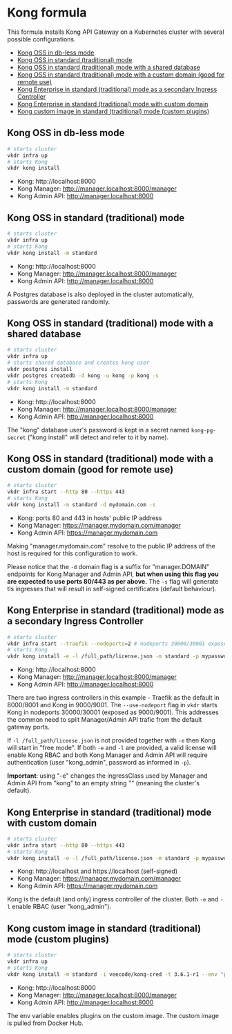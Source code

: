 # Kong formula <!-- omit in toc -->

This formula installs Kong API Gateway on a Kubernetes cluster with several possible configurations.

- [Kong OSS in db-less mode](#kong-oss-in-db-less-mode)
- [Kong OSS in standard (traditional) mode](#kong-oss-in-standard-traditional-mode)
- [Kong OSS in standard (traditional) mode with a shared database](#kong-oss-in-standard-traditional-mode-with-a-shared-database)
- [Kong OSS in standard (traditional) mode with a custom domain (good for remote use)](#kong-oss-in-standard-traditional-mode-with-a-custom-domain-good-for-remote-use)
- [Kong Enterprise in standard (traditional) mode as a secondary Ingress Controller](#kong-enterprise-in-standard-traditional-mode-as-a-secondary-ingress-controller)
- [Kong Enterprise in standard (traditional) mode with custom domain](#kong-enterprise-in-standard-traditional-mode-with-custom-domain)
- [Kong custom image in standard (traditional) mode (custom plugins)](#kong-custom-image-in-standard-traditional-mode-custom-plugins)


## Kong OSS in db-less mode

```sh
# starts cluster
vkdr infra up
# starts Kong
vkdr kong install
```

- Kong: http://localhost:8000
- Kong Manager: http://manager.localhost:8000/manager
- Kong Admin API: http://manager.localhost:8000

## Kong OSS in standard (traditional) mode

```sh
# starts cluster
vkdr infra up
# starts Kong
vkdr kong install -m standard
```

- Kong: http://localhost:8000
- Kong Manager: http://manager.localhost:8000/manager
- Kong Admin API: http://manager.localhost:8000

A Postgres database is also deployed in the cluster automatically, passwords are generated randomly.

## Kong OSS in standard (traditional) mode with a shared database

```sh
# starts cluster
vkdr infra up
# starts shared database and creates kong user
vkdr postgres install
vkdr postgres createdb -d kong -u kong -p kong -s
# starts Kong
vkdr kong install -m standard
```

- Kong: http://localhost:8000
- Kong Manager: http://manager.localhost:8000/manager
- Kong Admin API: http://manager.localhost:8000

The "kong" database user's password is kept in a secret named `kong-pg-secret` ("kong install" will detect and refer to it by name).

## Kong OSS in standard (traditional) mode with a custom domain (good for remote use)

```sh
# starts cluster
vkdr infra start --http 80 --https 443
# starts Kong
vkdr kong install -m standard -d mydomain.com -s
```

- Kong: ports 80 and 443 in hosts' public IP address
- Kong Manager: https://manager.mydomain.com/manager
- Kong Admin API: https://manager.mydomain.com

Making "manager.mydomain.com" resolve to the public IP address of the host is required for this configuration to work.

Please notice that the `-d` domain flag is a suffix for "manager.DOMAIN" endpoints for Kong Manager and Admin API, **but when using this flag you are expected to use ports 80/443 as per above.** The `-s` flag will generate tls ingresses that will result in self-signed certificates (default behaviour).

## Kong Enterprise in standard (traditional) mode as a secondary Ingress Controller

```sh
# starts cluster
vkdr infra start --traefik --nodeports=2 # nodeports 30000/30001 exposed as 9000/9001
# starts Kong
vkdr kong install -e -l /full_path/license.json -m standard -p mypassword --use-nodeport
```

- Kong: http://localhost:8000
- Kong Manager: http://manager.localhost:8000/manager
- Kong Admin API: http://manager.localhost:8000

There are two ingress controllers in this example - Traefik as the default in 8000/8001 and Kong in 9000/9001. The `--use-nodeport` flag in `vkdr` starts Kong in nodeports 30000/30001 (exposed as 9000/9001). This addresses the common need to split Manager/Admin API trafic from the default gateway ports.

If `-l /full_path/license.json` is not provided together with `-e` then Kong will start in "free mode". If both `-e` and `-l` are provided, a valid license will enable Kong RBAC and both Kong Manager and Admin API will require authentication (user "kong_admin", password as informed in `-p`).

**Important**: using "-e" changes the ingressClass used by Manager and Admin API from "kong" to an empty string "" (meaning the cluster's default).

## Kong Enterprise in standard (traditional) mode with custom domain

```sh
# starts cluster
vkdr infra start --http 80 --https 443
# starts Kong
vkdr kong install -e -l /full_path/license.json -m standard -p mypassword --default-ic -d mydomain.com -s
```

- Kong: http://localhost and https://localhost (self-signed) 
- Kong Manager: https://manager.mydomain.com/manager
- Kong Admin API: https://manager.mydomain.com

Kong is the default (and only) ingress controller of the cluster. Both `-e` and `-l` enable RBAC (user "kong_admin").

## Kong custom image in standard (traditional) mode (custom plugins)

```sh
# starts cluster
vkdr infra up
# starts Kong
vkdr kong install -m standard -i veecode/kong-cred -t 3.6.1-r1 --env "plugins=bundled,oidc,oidc-acl,mtls-auth,mtls-acl,late-file-log"
```

- Kong: http://localhost:8000
- Kong Manager: http://manager.localhost:8000/manager
- Kong Admin API: http://manager.localhost:8000

The env variable enables plugins on the custom image. The custom image is pulled from Docker Hub.
